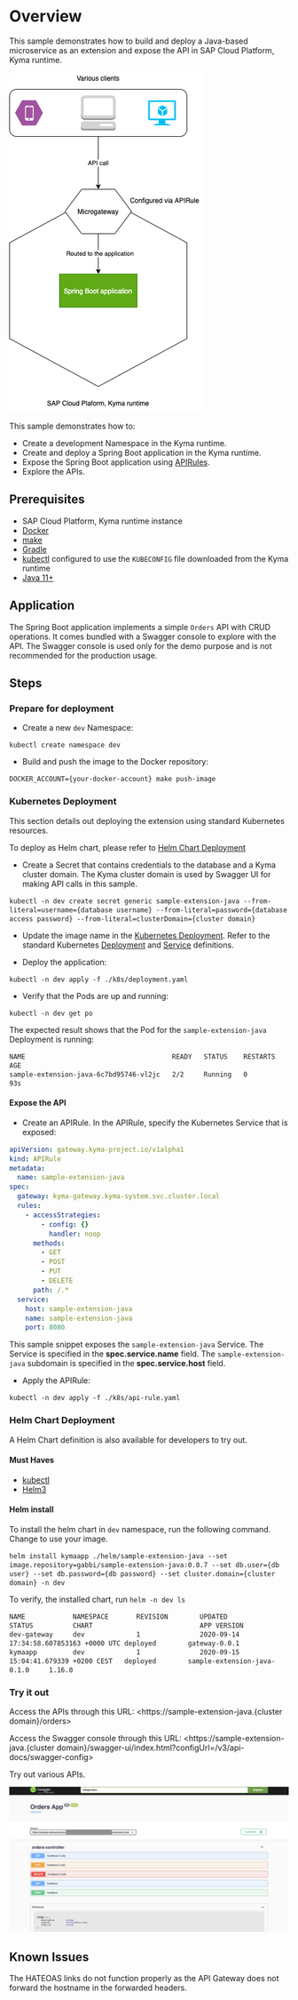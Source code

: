 # Overview

This sample demonstrates how to build and deploy a Java-based microservice as an extension and expose the API in SAP Cloud Platform, Kyma runtime.

![extension](./assets/extension.png)

This sample demonstrates how to:

* Create a development Namespace in the Kyma runtime.
* Create and deploy a Spring Boot application in the Kyma runtime.
* Expose the Spring Boot application using [APIRules](https://kyma-project.io/docs/components/api-gateway#custom-resource-api-rule).
* Explore the APIs.

## Prerequisites

* SAP Cloud Platform, Kyma runtime instance
* [Docker](https://www.docker.com/)
* [make](https://www.gnu.org/software/make/)
* [Gradle](https://gradle.org/)
* [kubectl](https://kubernetes.io/docs/tasks/tools/install-kubectl/) configured to use the `KUBECONFIG` file downloaded from the Kyma runtime
* [Java 11+](https://openjdk.java.net/projects/jdk/11/)

## Application

The Spring Boot application implements a simple `Orders` API with CRUD operations. It comes bundled with a Swagger console to explore with the API. The Swagger console is used only for the demo purpose and is not recommended for the production usage.

## Steps

### Prepare for deployment

* Create a new `dev` Namespace:

```shell script
kubectl create namespace dev
```

* Build and push the image to the Docker repository:

```shell script
DOCKER_ACCOUNT={your-docker-account} make push-image
```

### Kubernetes Deployment

This section details out deploying the extension using standard Kubernetes resources.

To deploy as Helm chart, please refer to [Helm Chart Deployment](#helm-chart-deployment)

* Create a Secret that contains credentials to the database and a Kyma cluster domain. The Kyma cluster domain is used by Swagger UI for making API calls in this sample.

```shell script
kubectl -n dev create secret generic sample-extension-java --from-literal=username={database username} --from-literal=password={database access password} --from-literal=clusterDomain={cluster domain}
```

* Update the image name in the [Kubernetes Deployment](k8s/deployment.yaml). Refer to the standard Kubernetes [Deployment](https://kubernetes.io/docs/concepts/workloads/controllers/deployment/) and [Service](https://kubernetes.io/docs/concepts/services-networking/service/) definitions.

* Deploy the application:

```shell script
kubectl -n dev apply -f ./k8s/deployment.yaml
```

* Verify that the Pods are up and running:

```shell script
kubectl -n dev get po
```

The expected result shows that the Pod for the `sample-extension-java` Deployment is running:

```shell script
NAME                                     READY   STATUS    RESTARTS   AGE
sample-extension-java-6c7bd95746-vl2jc   2/2     Running   0          93s
```

#### Expose the API

* Create an APIRule. In the APIRule, specify the Kubernetes Service that is exposed:

```yaml
apiVersion: gateway.kyma-project.io/v1alpha1
kind: APIRule
metadata:
  name: sample-extension-java
spec:
  gateway: kyma-gateway.kyma-system.svc.cluster.local
  rules:
    - accessStrategies:
        - config: {}
          handler: noop
      methods:
        - GET
        - POST
        - PUT
        - DELETE
      path: /.*
  service:
    host: sample-extension-java
    name: sample-extension-java
    port: 8080
```  

This sample snippet exposes the `sample-extension-java` Service. The Service is specified in the **spec.service.name** field.
The `sample-extension-java` subdomain is specified in the **spec.service.host** field.

* Apply the APIRule:

```shell script
kubectl -n dev apply -f ./k8s/api-rule.yaml
```

### Helm Chart Deployment

A Helm Chart definition is also available for developers to try out.

#### Must Haves

* [kubectl](https://kubernetes.io/docs/tasks/tools/install-kubectl/)
* [Helm3](https://helm.sh/docs/intro/install/)

#### Helm install

To install the helm chart in `dev` namespace, run the following command. Change to use your image.

```shell script
helm install kymaapp ./helm/sample-extension-java --set image.repository=gabbi/sample-extension-java:0.0.7 --set db.user={db user} --set db.password={db password} --set cluster.domain={cluster domain} -n dev
```

To verify, the installed chart, run `helm -n dev ls`

```shell script
NAME            NAMESPACE       REVISION        UPDATED                                 STATUS          CHART                           APP VERSION
dev-gateway     dev             1               2020-09-14 17:34:58.607853163 +0000 UTC deployed        gateway-0.0.1
kymaapp         dev             1               2020-09-15 15:04:41.679339 +0200 CEST   deployed        sample-extension-java-0.1.0     1.16.0
```

### Try it out

Access the APIs through this URL: <https://sample-extension-java.{cluster domain}/orders>

Access the Swagger console through this URL: <https://sample-extension-java.{cluster domain}/swagger-ui/index.html?configUrl=/v3/api-docs/swagger-config>

Try out various APIs.

![swagger ui](./assets/swagger-ui.png)

## Known Issues

The HATEOAS links do not function properly as the API Gateway does not forward the hostname in the forwarded headers.
